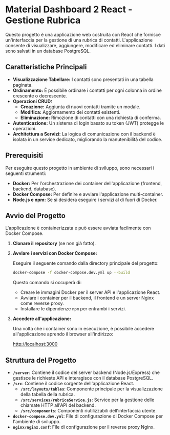 # Material Dashboard 2 React - Gestione Rubrica

Questo progetto è una applicazione web costruita con React che fornisce un'interfaccia per la gestione di una rubrica di contatti. L'applicazione consente di visualizzare, aggiungere, modificare ed eliminare contatti. I dati sono salvati in un database PostgreSQL.

## Caratteristiche Principali

- **Visualizzazione Tabellare:** I contatti sono presentati in una tabella paginata.
- **Ordinamento:** È possibile ordinare i contatti per ogni colonna in ordine crescente o decrescente.
- **Operazioni CRUD:**
  - **Creazione:** Aggiunta di nuovi contatti tramite un modale.
  - **Modifica:** Aggiornamento dei contatti esistenti.
  - **Eliminazione:** Rimozione di contatti con una richiesta di conferma.
- **Autenticazione:** Un sistema di login basato su token (JWT) protegge le operazioni.
- **Architettura a Servizi:** La logica di comunicazione con il backend è isolata in un service dedicato, migliorando la manutenibilità del codice.

## Prerequisiti

Per eseguire questo progetto in ambiente di sviluppo, sono necessari i seguenti strumenti:

- **Docker:** Per l'orchestrazione dei container dell'applicazione (frontend, backend, database).
- **Docker Compose:** Per definire e avviare l'applicazione multi-container.
- **Node.js e npm:** Se si desidera eseguire i servizi al di fuori di Docker.

## Avvio del Progetto

L'applicazione è containerizzata e può essere avviata facilmente con Docker Compose.

1.  **Clonare il repository** (se non già fatto).

2.  **Avviare i servizi con Docker Compose:**

    Eseguire il seguente comando dalla directory principale del progetto:

    ```bash
    docker-compose -f docker-compose.dev.yml up --build
    ```

    Questo comando si occuperà di:
    - Creare le immagini Docker per il server API e l'applicazione React.
    - Avviare i container per il backend, il frontend e un server Nginx come reverse proxy.
    - Installare le dipendenze `npm` per entrambi i servizi.

3.  **Accedere all'applicazione:**

    Una volta che i container sono in esecuzione, è possibile accedere all'applicazione aprendo il browser all'indirizzo:

    [http://localhost:3000](http://localhost:3000)

## Struttura del Progetto

- **`/server`**: Contiene il codice del server backend (Node.js/Express) che gestisce le richieste API e interagisce con il database PostgreSQL.
- **`/src`**: Contiene il codice sorgente dell'applicazione React.
  - **`/src/layouts/tables`**: Componente principale per la visualizzazione della tabella della rubrica.
  - **`/src/services/rubricaService.js`**: Service per la gestione delle chiamate HTTP all'API del backend.
  - **`/src/components`**: Componenti riutilizzabili dell'interfaccia utente.
- **`docker-compose.dev.yml`**: File di configurazione di Docker Compose per l'ambiente di sviluppo.
- **`nginx/nginx.conf`**: File di configurazione per il reverse proxy Nginx.
